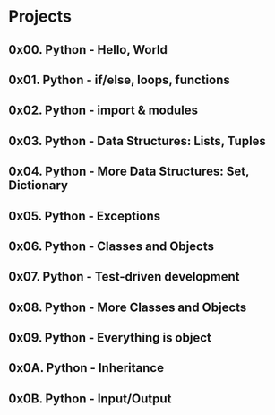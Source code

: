 # Projects

## 0x00. Python - Hello, World

## 0x01. Python - if/else, loops, functions

## 0x02. Python - import & modules

## 0x03. Python - Data Structures: Lists, Tuples

## 0x04. Python - More Data Structures: Set, Dictionary

## 0x05. Python - Exceptions

## 0x06. Python - Classes and Objects

## 0x07. Python - Test-driven development

## 0x08. Python - More Classes and Objects

## 0x09. Python - Everything is object

## 0x0A. Python - Inheritance

## 0x0B. Python - Input/Output
